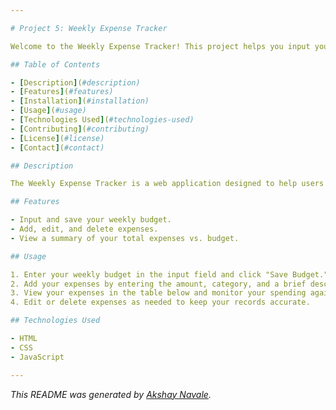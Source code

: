 ```yaml
---

# Project 5: Weekly Expense Tracker

Welcome to the Weekly Expense Tracker! This project helps you input your budget and track your weekly expenses efficiently.

## Table of Contents

- [Description](#description)
- [Features](#features)
- [Installation](#installation)
- [Usage](#usage)
- [Technologies Used](#technologies-used)
- [Contributing](#contributing)
- [License](#license)
- [Contact](#contact)

## Description

The Weekly Expense Tracker is a web application designed to help users manage their weekly budgets and expenses. By inputting your weekly budget, you can track your spending, visualize where your money is going, and stay within your financial goals.

## Features

- Input and save your weekly budget.
- Add, edit, and delete expenses.
- View a summary of your total expenses vs. budget.

## Usage

1. Enter your weekly budget in the input field and click "Save Budget."
2. Add your expenses by entering the amount, category, and a brief description, then click "Add Expense."
3. View your expenses in the table below and monitor your spending against your budget.
4. Edit or delete expenses as needed to keep your records accurate.

## Technologies Used

- HTML
- CSS
- JavaScript

---
```


*This README was generated by [Akshay Navale](https://github.com/akshay20n).*
